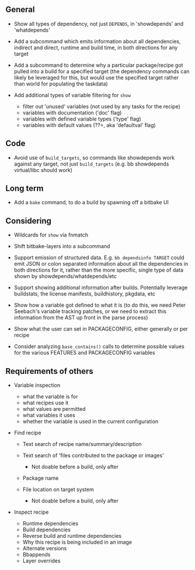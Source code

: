 General
-------

- Show all types of dependency, not just `DEPENDS`, in 'showdepends' and
  'whatdepends'
- Add a subcommand which emits information about all dependencies, indirect
  and direct, runtime and build time, in both directions for any target
- Add a subcommand to determine why a particular package/recipe got pulled
  into a build for a specified target (the dependency commands can likely be
  leveraged for this, but would use the specified target rather than world for
  populating the taskdata)
- Add additional types of variable filtering for `show`

    - filter out 'unused' variables (not used by any tasks for the recipe)
    - variables with documentation ('doc' flag)
    - variables with defined variable types ('type' flag)
    - variables with default values (??=, aka 'defaultval' flag)

Code
----

- Avoid use of `build_targets`, so commands like showdepends work against any
  target, not just `build_targets` (e.g. bb showdepends virtual/libc should
  work)

Long term
---------

- Add a `bake` command, to do a build by spawning off a bitbake UI

Considering
-----------

- Wildcards for `show` via fnmatch
- Shift bitbake-layers into a subcommand
- Support emission of structured data. E.g. `bb dependsinfo TARGET` could emit
  JSON or colon separated information about all the dependencies in both
  directions for it, rather than the more specific, single type of data shown
  by showdepends/whatdepends/etc
- Support showing additional information after builds. Potentially leverage
  buildstats, the license manifests, buildhistory, pkgdata, etc

- Show how a variable got defined to what it is (to do this, we need Peter
  Seebach's variable tracking patches, or we need to extract this information
  from the AST up front in the parse process)
- Show what the user can set in PACKAGECONFIG, either generally or per recipe
- Consider analyzing `base_contains()` calls to determine possible values for
  the various FEATURES and PACKAGECONFIG variables

Requirements of others
----------------------

- Variable inspection

    - what the variable is for
    - what recipes use it
    - what values are permitted
    - what variables it uses
    - whether the variable is used in the current configuration

- Find recipe

    - Text search of recipe name/summary/description
    - Text search of 'files contributed to the package or images'

        - Not doable before a build, only after

    - Package name
    - File location on target system

        - Not doable before a build, only after

- Inspect recipe

    - Runtime dependencies
    - Build dependencies
    - Reverse build and runtime dependencies
    - Why this recipe is being included in an image
    - Alternate versions
    - Bbappends
    - Layer overrides
